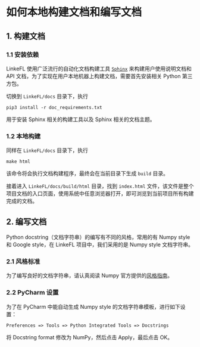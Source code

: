 # 如何本地构建文档和编写文档

## 1. 构建文档

### 1.1 安装依赖

LinkeFL 使用广泛流行的自动化文档构建工具 [`Sphinx`](https://www.sphinx-doc.org/) 来构建用户使用说明文档和 API 文档，为了实现在用户本地机器上构建文档，需要首先安装相关 Python 第三方包。

切换到 `LinkeFL/docs` 目录下，执行

``` shell
pip3 install -r doc_requirements.txt
```

用于安装 Sphinx 相关的构建工具以及 Sphinx 相关的文档主题。

### 1.2 本地构建

同样在 `LinkeFL/docs` 目录下，执行

``` shell
make html
```

该命令将会执行文档构建程序，最终会在当前目录下生成 `build` 目录。

接着进入 `LinkeFL/docs/build/html` 目录，找到 `index.html` 文件，该文件是整个项目文档的入口页面，使用系统中任意浏览器打开，即可浏览到当前项目所有构建完成的文档。

## 2. 编写文档

Python docstring（文档字符串）的编写有不同的风格，常用的有 Numpy style 和 Google style，在 LinkeFL 项目中，我们采用的是 Numpy style 文档字符串。

### 2.1 风格标准

为了编写良好的文档字符串，请认真阅读 Numpy 官方提供的[风格指南](https://numpydoc.readthedocs.io/en/latest/format.html)。

### 2.2 PyCharm 设置

为了在 PyCharm 中能自动生成 Numpy style 的文档字符串模板，进行如下设置：

```
Preferences => Tools => Python Integrated Tools => Docstrings
```

将 Docstring format 修改为 NumPy，然后点击 Apply，最后点击 OK。